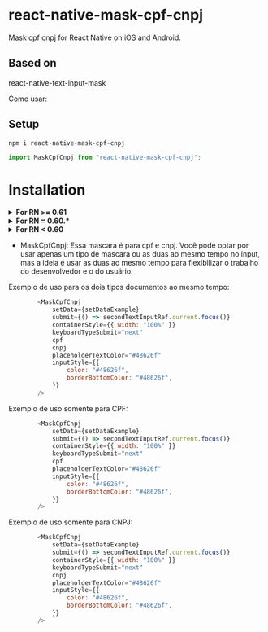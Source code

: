 # react-native-mask-cpf-cnpj
Mask cpf cnpj for React Native on iOS and Android.

## Based on

react-native-text-input-mask

Como usar:

## Setup

```shell
npm i react-native-mask-cpf-cnpj
```

```js
import MaskCpfCnpj from "react-native-mask-cpf-cnpj";
```

# Installation

<details>
  <summary><b>For RN >= 0.61</b></summary>

#### iOS

1. Add following lines to your target in `Podfile`

```
use_frameworks!
pod 'RNInputMask', :path => '../node_modules/react-native-mask-cpf-cnpj/ios/InputMask'
```

2. Run following command

```bash
npx pod-install
```

#### Android

No need to do anything.

</details>

<details>
  <summary><b>For RN = 0.60.*</b></summary>

#### iOS

1. In XCode, in the project navigator, right click your `[your project's name]` folder, choose ➜ `Add Files to [your project's name]`

![Create Swift File](https://i.imgur.com/00K5UZ1.png)

2. Select `Swift File` ➜ `Next`

![Create Swift File](https://i.imgur.com/Mdc9MLk.png)

3. Specify name for example `Dummy.swift` ➜ `Create`

![Create Swift File](https://i.imgur.com/2HSk7Jp.png)

4. Now a pop up is shown select `Create Bridging Header`

![Create Swift File](https://i.imgur.com/f2zA0n9.png)

5. Add following line to your target in `Podfile`
```
pod 'RNInputMask', :path => '../node_modules/react-native-mask-cpf-cnpj/ios/InputMask'
```
6. Run following command
```bash
cd ios && pod install
```

#### Android

No need to do anything.

</details>

<details><summary><b>For RN < 0.60</b></summary>

### Auto Linking
```bash
react-native link react-native-mask-cpf-cnpj
```

**iOS only:** you have to drag and drop `InputMask.framework` to `Embedded Binaries` in General tab of Target

![](https://cdn-images-1.medium.com/max/2000/1*J0TPrRhkAKspVvv-JaZHjA.png)

### Manual installation

#### iOS

1. In XCode, in the project navigator, right click `Libraries` ➜ `Add Files to [your project's name]`
2. Go to `node_modules` ➜ `react-native-text-input-mask` and add `RNTextInputMask.xcodeproj`
3. In XCode, in the project navigator, select your project. Add `libRNTextInputMask.a` to your project's `Build Phases` ➜ `Link Binary With Libraries`
4. Run your project (`Cmd+R`)

#### Android

1. Open up `android/app/src/main/java/[...]/MainActivity.java`
  - Add `import com.RNMaskCpfCnpj.RNMaskCpfCnpjPackage;` to the imports at the top of the file
  - Add `new RNMaskCpfCnpjPackage()` to the list returned by the `getPackages()` method
2. Append the following lines to `android/settings.gradle`:
  	```
  	include ':react-native-text-input-mask'
  	project(':react-native-text-input-mask').projectDir = new File(rootProject.projectDir, 	'../node_modules/react-native-text-input-mask/android')
  	```
3. Insert the following lines inside the dependencies block in `android/app/build.gradle`:
  	```
      compile project(':react-native-text-input-mask')
  	```
</details>


- MaskCpfCnpj: Essa mascara é para cpf e cnpj. Você pode optar por usar apenas um tipo de mascara ou as duas ao mesmo tempo no input,
  mas a ideia é usar as duas ao mesmo tempo para flexibilizar o trabalho do desenvolvedor e o do usuário.

Exemplo de uso para os dois tipos documentos ao mesmo tempo:

```js
        <MaskCpfCnpj
            setData={setDataExample}
            submit={() => secondTextInputRef.current.focus()}
            containerStyle={{ width: "100%" }}
            keyboardTypeSubmit="next"
            cpf
            cnpj
            placeholderTextColor="#48626f"
            inputStyle={{
                color: "#48626f",
                borderBottomColor: "#48626f",
            }}
        />
```
Exemplo de uso somente para CPF:

```js
        <MaskCpfCnpj
            setData={setDataExample}
            submit={() => secondTextInputRef.current.focus()}
            containerStyle={{ width: "100%" }}
            keyboardTypeSubmit="next"
            cpf
            placeholderTextColor="#48626f"
            inputStyle={{
                color: "#48626f",
                borderBottomColor: "#48626f",
            }}
        />
```
Exemplo de uso somente para CNPJ:

```js
        <MaskCpfCnpj
            setData={setDataExample}
            submit={() => secondTextInputRef.current.focus()}
            containerStyle={{ width: "100%" }}
            keyboardTypeSubmit="next"
            cnpj
            placeholderTextColor="#48626f"
            inputStyle={{
                color: "#48626f",
                borderBottomColor: "#48626f",
            }}
        />
```
